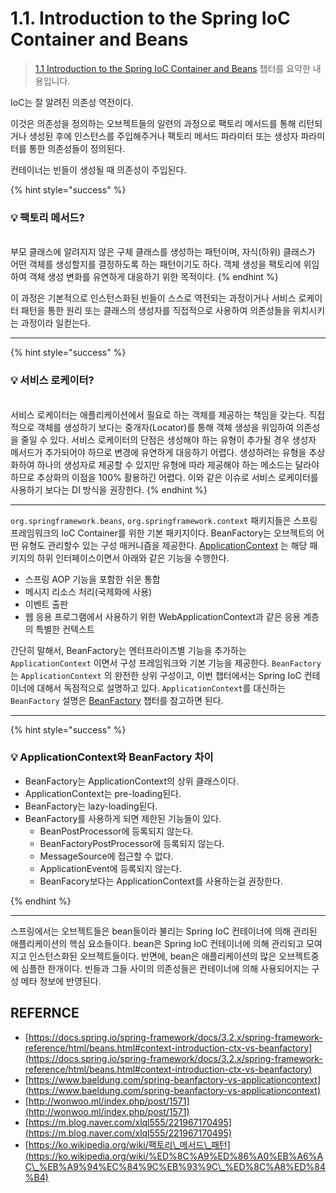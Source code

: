 # 1.1. Introduction to the Spring IoC Container and Beans

> [1.1 Introduction to the Spring IoC Container and Beans](https://docs.spring.io/spring-framework/docs/current/reference/html/core.html#beans-introduction) 챕터를 요약한 내용입니다.

IoC는 잘 알려진 의존성 역전이다.

이것은 의존성을 정의하는 오브젝트들의 일련의 과정으로 팩토리 메서드를 통해 리턴되거나 생성된 후에 인스턴스를 주입해주거나 팩토리 메서드 파라미터 또는 생성자 파라미터를 통한 의존성들이 정의된다.

컨테이너는 빈들이 생성될 때 의존성이 주입된다.

{% hint style="success" %}
### 💡 팩토리 메서드?

\
부모 클래스에 알려지지 않은 구체 클래스를 생성하는 패턴이며, 자식(하위) 클래스가 어떤 객체를 생성할지를 결정하도록 하는 패턴이기도 하다. 객체 생성을 팩토리에 위임하여 객체 생성 변화를 유연하게 대응하기 위한 목적이다.
{% endhint %}

이 과정은 기본적으로 인스턴스화된 빈들이 스스로 역전되는 과정이거나 서비스 로케이터 패턴을 통한 원리 또는 클래스의 생성자를 직접적으로 사용하여 의존성들을 위치시키는 과정이라 일컫는다.

***

{% hint style="success" %}
### 💡 서비스 로케이터?

\
서비스 로케이터는 애플리케이션에서 필요로 하는 객체를 제공하는 책임을 갖는다. 직접적으로 객체를 생성하기 보다는 중개자(Locator)를 통해 객체 생성을 위임하여 의존성을 줄일 수 있다. 서비스 로케이터의 단점은 생성해야 하는 유형이 추가될 경우 생성자 메서드가 추가되어야 하므로 변경에 유연하게 대응하기 어렵다. 생성하려는 유형을 추상화하여 하나의 생성자로 제공할 수 있지만 유형에 따라 제공해야 하는 메소드는 달라야 하므로 추상화의 이점을 100% 활용하긴 어렵다. 이와 같은 이슈로 서비스 로케이터를 사용하기 보다는 DI 방식을 권장한다.
{% endhint %}

***

`org.springframework.beans`, `org.springframework.context` 패키지들은 스프링 프레임워크의 IoC Container를 위한 기본 패키지이다. BeanFactory는 오브젝트의 어떤 유형도 관리할수 있는 구성 매커니즘을 제공한다. [ApplicationContext](https://docs.spring.io/spring-framework/docs/5.3.16/javadoc-api/org/springframework/context/ApplicationContext.html) 는 해당 패키지의 하위 인터페이스이면서 아래와 같은 기능을 수행한다.

* 스프링 AOP 기능을 포함한 쉬운 통합
* 메시지 리소스 처리(국제화에 사용)
* 이벤트 출판
* 웹 응용 프로그램에서 사용하기 위한 WebApplicationContext과 같은 응용 계층의 특별한 컨텍스트

간단히 말해서, BeanFactory는 엔터프라이즈별 기능을 추가하는 `ApplicationContext` 이면서 구성 프레임워크와 기본 기능을 제공한다. `BeanFactory` 는 `ApplicationContext` 의 완전한 상위 구성이고, 이번 챕터에서는 Spring IoC 컨테이너에 대해서 독점적으로 설명하고 있다. `ApplicationContext`를 대신하는 `BeanFactory` 설명은 [BeanFactory](https://docs.spring.io/spring-framework/docs/current/reference/html/core.html#beans-beanfactory) 챕터를 참고하면 된다.

***

{% hint style="success" %}
### 💡 ApplicationContext와 BeanFactory 차이



* BeanFactory는 ApplicationContext의 상위 클래스이다.
* ApplicationContext는 pre-loading된다.
* BeanFactory는 lazy-loading된다.
* BeanFactory를 사용하게 되면 제한된 기능들이 있다.
  * BeanPostProcessor에 등록되지 않는다.
  * BeanFactoryPostProcessor에 등록되지 않는다.
  * MessageSource에 접근할 수 없다.
  * ApplicationEvent에 등록되지 않는다.
  * BeanFacory보다는 ApplicationContext를 사용하는걸 권장한다.


{% endhint %}

***

스프링에서는 오브젝트들은 bean들이라 불리는 Spring IoC 컨테이너에 의해 관리된 애플리케이션의 핵심 요소들이다. bean은 Spring IoC 컨테이너에 의해 관리되고 모여지고 인스턴스화된 오브젝트들이다. 반면에, bean은 애플리케이션의 많은 오브젝트중에 심플한 한개이다. 빈들과 그들 사이의 의존성들은 컨테이너에 의해 사용되어지는 구성 메타 정보에 반영된다.

## REFERNCE

* [https://docs.spring.io/spring-framework/docs/3.2.x/spring-framework-reference/html/beans.html#context-introduction-ctx-vs-beanfactory](https://docs.spring.io/spring-framework/docs/3.2.x/spring-framework-reference/html/beans.html#context-introduction-ctx-vs-beanfactory)
* [https://www.baeldung.com/spring-beanfactory-vs-applicationcontext](https://www.baeldung.com/spring-beanfactory-vs-applicationcontext)
* [http://wonwoo.ml/index.php/post/1571](http://wonwoo.ml/index.php/post/1571)
* [https://m.blog.naver.com/xlql555/221967170495](https://m.blog.naver.com/xlql555/221967170495)
* [https://ko.wikipedia.org/wiki/팩토리\_메서드\_패턴](https://ko.wikipedia.org/wiki/%ED%8C%A9%ED%86%A0%EB%A6%AC\_%EB%A9%94%EC%84%9C%EB%93%9C\_%ED%8C%A8%ED%84%B4)
